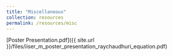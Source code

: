 ```yaml
---
title: "Miscellaneous"
collection: resources
permalink: /resources/misc
---
```


[Poster Presentation.pdf]({{ site.url }}/files/iiser_m_poster_presentation_raychaudhuri_equation.pdf)


